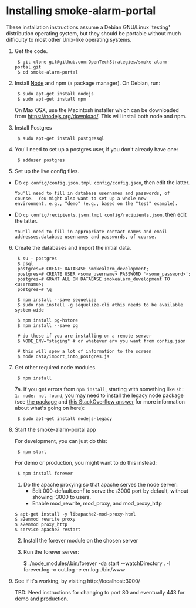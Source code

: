 # Installing smoke-alarm-portal

These installation instructions assume a Debian GNU/Linux 'testing'
distribution operating system, but they should be portable without
much difficulty to most other Unix-like operating systems.

1. Get the code.

        $ git clone git@github.com:OpenTechStrategies/smoke-alarm-portal.git
        $ cd smoke-alarm-portal

2. Install [Node](https://nodejs.org/download/) and npm (a package manager).
   On Debian, run:

        $ sudo apt-get install nodejs
        $ sudo apt-get install npm

   On Max OSX, use the Macintosh installer which can be downloaded from https://nodejs.org/download/. This will install both node and npm.

3. Install Postgres

        $ sudo apt-get install postgresql

4. You'll need to set up a postgres user, if you don't already have one:

        $ adduser postgres

5. Set up the live config files.

  * Do `cp config/config.json.tmpl config/config.json`, then edit the latter.

        You'll need to fill in database usernames and passwords, of
        course.  You might also want to set up a whole new
        environment, e.g., "demo" (e.g., based on the "test" example).

  * Do `cp config/recipients.json.tmpl config/recipients.json`, then edit the latter.

        You'll need to fill in appropriate contact names and email
        addresses.database usernames and passwords, of course.

6. Create the databases and import the initial data.

        $ su - postgres
        $ psql
        postgres=# CREATE DATABASE smokealarm_development;
        postgres=# CREATE USER <some_username> PASSWORD '<some_password>';
        postgres=# GRANT ALL ON DATABASE smokealarm_development TO <username>;
        postgres=# \q

        $ npm install --save sequelize
        $ sudo npm install -g sequelize-cli #this needs to be available system-wide

        $ npm install pg-hstore
        $ npm install --save pg

        # do these if you are installing on a remote server
        $ NODE_ENV="staging" # or whatever env you want from config.json

        # this will spew a lot of information to the screen
        $ node data/import_into_postgres.js

7. Get other required node modules.

        $ npm install

   7a. If you get errors from `npm install`, starting with something like
   `sh: 1: node: not found`, you may need to install the legacy node
   package (see [the
   package](https://packages.debian.org/sid/nodejs-legacy)
   and [this StackOverflow
   answer](stackoverflow.com/questions/21168141/can-not-install-packages-using-node-package-manager-in-ubuntu)
   for more information about what's going on here):

        $ sudo apt-get install nodejs-legacy

8. Start the smoke-alarm-portal app

   For development, you can just do this:

        $ npm start

   For demo or production, you might want to do this instead:

        $ npm install forever
   
    1. Do the apache proxying so that apache serves the node server:
       - Edit 000-default.conf to serve the :3000 port by default, without
         showing :3000 to users.
       - Enable mod\_rewrite, mod\_proxy, and mod\_proxy\_http

    ```
    $ apt-get install -y libapache2-mod-proxy-html  
    $ a2enmod rewrite proxy  
    $ a2enmod proxy_http  
    $ service apache2 restart  
    ```

    2. Install the forever module on the chosen server
    3. Run the forever server:

        $ ./node_modules/.bin/forever -da start --watchDirectory . -l forever.log -o out.log -e err.log ./bin/www

9. See if it's working, by visiting http://localhost:3000/

   TBD: Need instructions for changing to port 80 and eventually 443
   for demo and production.

